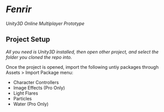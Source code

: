 # _Fenrir_

_Unity3D Online Multiplayer Prototype_

## Project Setup

_All you need is Unity3D installed, then open other project, and select the folder you cloned the repo into._ 

Once the project is opened, import the following untiy packages through Assets > Import Package menu:
- Character Controllers
- Image Effects (Pro Only)
- Light Flares
- Particles
- Water (Pro Only)
